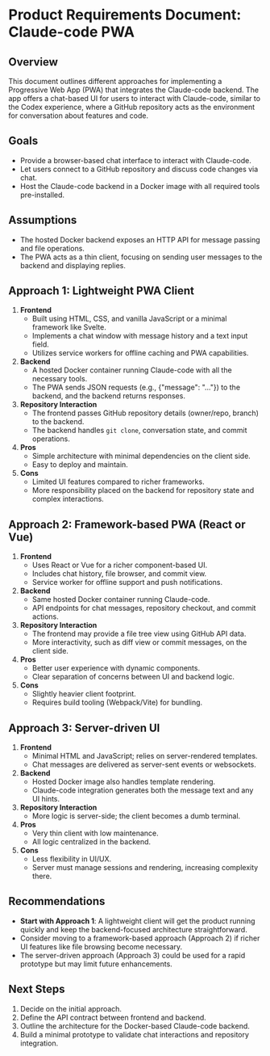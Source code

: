 # Product Requirements Document: Claude-code PWA

## Overview
This document outlines different approaches for implementing a Progressive Web App (PWA) that integrates the Claude-code backend. The app offers a chat-based UI for users to interact with Claude-code, similar to the Codex experience, where a GitHub repository acts as the environment for conversation about features and code.

## Goals
- Provide a browser-based chat interface to interact with Claude-code.
- Let users connect to a GitHub repository and discuss code changes via chat.
- Host the Claude-code backend in a Docker image with all required tools pre-installed.

## Assumptions
- The hosted Docker backend exposes an HTTP API for message passing and file operations.
- The PWA acts as a thin client, focusing on sending user messages to the backend and displaying replies.

## Approach 1: Lightweight PWA Client
1. **Frontend**
   - Built using HTML, CSS, and vanilla JavaScript or a minimal framework like Svelte.
   - Implements a chat window with message history and a text input field.
   - Utilizes service workers for offline caching and PWA capabilities.
2. **Backend**
   - A hosted Docker container running Claude-code with all the necessary tools.
   - The PWA sends JSON requests (e.g., {"message": "..."}) to the backend, and the backend returns responses.
3. **Repository Interaction**
   - The frontend passes GitHub repository details (owner/repo, branch) to the backend.
   - The backend handles `git clone`, conversation state, and commit operations.
4. **Pros**
   - Simple architecture with minimal dependencies on the client side.
   - Easy to deploy and maintain.
5. **Cons**
   - Limited UI features compared to richer frameworks.
   - More responsibility placed on the backend for repository state and complex interactions.

## Approach 2: Framework-based PWA (React or Vue)
1. **Frontend**
   - Uses React or Vue for a richer component-based UI.
   - Includes chat history, file browser, and commit view.
   - Service worker for offline support and push notifications.
2. **Backend**
   - Same hosted Docker container running Claude-code.
   - API endpoints for chat messages, repository checkout, and commit actions.
3. **Repository Interaction**
   - The frontend may provide a file tree view using GitHub API data.
   - More interactivity, such as diff view or commit messages, on the client side.
4. **Pros**
   - Better user experience with dynamic components.
   - Clear separation of concerns between UI and backend logic.
5. **Cons**
   - Slightly heavier client footprint.
   - Requires build tooling (Webpack/Vite) for bundling.

## Approach 3: Server-driven UI
1. **Frontend**
   - Minimal HTML and JavaScript; relies on server-rendered templates.
   - Chat messages are delivered as server-sent events or websockets.
2. **Backend**
   - Hosted Docker image also handles template rendering.
   - Claude-code integration generates both the message text and any UI hints.
3. **Repository Interaction**
   - More logic is server-side; the client becomes a dumb terminal.
4. **Pros**
   - Very thin client with low maintenance.
   - All logic centralized in the backend.
5. **Cons**
   - Less flexibility in UI/UX.
   - Server must manage sessions and rendering, increasing complexity there.

## Recommendations
- **Start with Approach 1**: A lightweight client will get the product running quickly and keep the backend-focused architecture straightforward.
- Consider moving to a framework-based approach (Approach 2) if richer UI features like file browsing become necessary.
- The server-driven approach (Approach 3) could be used for a rapid prototype but may limit future enhancements.

## Next Steps
1. Decide on the initial approach.
2. Define the API contract between frontend and backend.
3. Outline the architecture for the Docker-based Claude-code backend.
4. Build a minimal prototype to validate chat interactions and repository integration.
